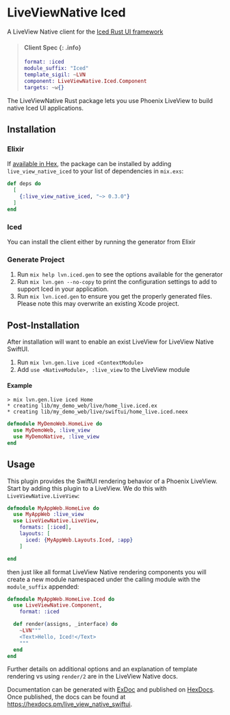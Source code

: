 # LiveViewNative Iced

A LiveView Native client for the [Iced Rust UI framework](https://iced.rs/)

> #### Client Spec {: .info}
>
> ```elixir
> format: :iced
> module_suffix: "Iced"
> template_sigil: ~LVN
> component: LiveViewNative.Iced.Component
> targets: ~w{}
> ```

The LiveViewNative Rust package lets you use Phoenix LiveView to build native Iced UI applications.

## Installation

### Elixir
If [available in Hex](https://hex.pm/docs/publish), the package can be installed
by adding `live_view_native_iced` to your list of dependencies in `mix.exs`:

```elixir
def deps do
  [
    {:live_view_native_iced, "~> 0.3.0"}
  ]
end
```

### Iced

You can install the client either by running the generator from Elixir

### Generate Project

1. Run `mix help lvn.iced.gen` to see the options available for the generator
2. Run `mix lvn.gen --no-copy` to print the configuration settings to add to support Iced in your application.
3. Run `mix lvn.iced.gen` to ensure you get the properly generated files. Please note this may overwrite an existing Xcode project.

## Post-Installation

After installation will want to enable an exist LiveView for LiveView Native SwiftUI.

1. Run `mix lvn.gen.live iced <ContextModule>`
2. Add `use <NativeModule>, :live_view` to the LiveView module

#### Example

```
> mix lvn.gen.live iced Home
* creating lib/my_demo_web/live/home_live.iced.ex
* creating lib/my_demo_web/live/swiftui/home_live.iced.neex
```

```elixir
defmodule MyDemoWeb.HomeLive do
  use MyDemoWeb, :live_view
  use MyDemoNative, :live_view
end
```

## Usage

This plugin provides the SwiftUI rendering behavior of a Phoenix LiveView. Start by adding this plugin to a LiveView. We do this with `LiveViewNative.LiveView`:

```elixir
defmodule MyAppWeb.HomeLive do
  use MyAppWeb :live_view
  use LiveViewNative.LiveView,
    formats: [:iced],
    layouts: [
      iced: {MyAppWeb.Layouts.Iced, :app}
    ]

end
```

then just like all format LiveView Native rendering components you will create a new module namespaced under the calling module with the `module_suffix` appended:

```elixir
defmodule MyAppWeb.HomeLive.Iced do
  use LiveViewNative.Component,
    format: :iced

  def render(assigns, _interface) do
    ~LVN"""
    <Text>Hello, Iced!</Text>
    """
  end
end
```

Further details on additional options and an explanation of template rendering vs using `render/2` are in the LiveView Native docs.

Documentation can be generated with [ExDoc](https://github.com/elixir-lang/ex_doc)
and published on [HexDocs](https://hexdocs.pm). Once published, the docs can
be found at <https://hexdocs.pm/live_view_native_swiftui>.
